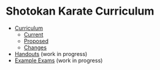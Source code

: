 # Shotokan Karate Curriculum

* [Curriculum](/curriculum/README.md)
  * [Current](/curriculum/current/README.md)
  * [Proposed](/curriculum/proposed/README.md)
  * [Changes](/curriculum/changes/README.md)
* [Handouts](/handouts/README.md) (work in progress)
* [Example Exams](/exams/README.md) (work in progress)
